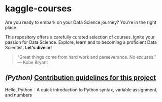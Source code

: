 # kaggle-courses

Are you ready to embark on your Data Science journey? You're in the right place. 

This repository offers a carefully curated selection of courses.  Ignite your passion for Data Science. Explore, learn and to becoming a proficient Data Scientist.
**Let's dive in!**

<!--Thanks, https://www.kaggle.com/-->

> “Great things come from hard work and perseverance. No excuses.”  — Kobe Bryant


## ***(Python)*** [Contribution guidelines for this project](Python/)
Hello, Python - A quick introduction to Python syntax, variable assignment, and numbers
